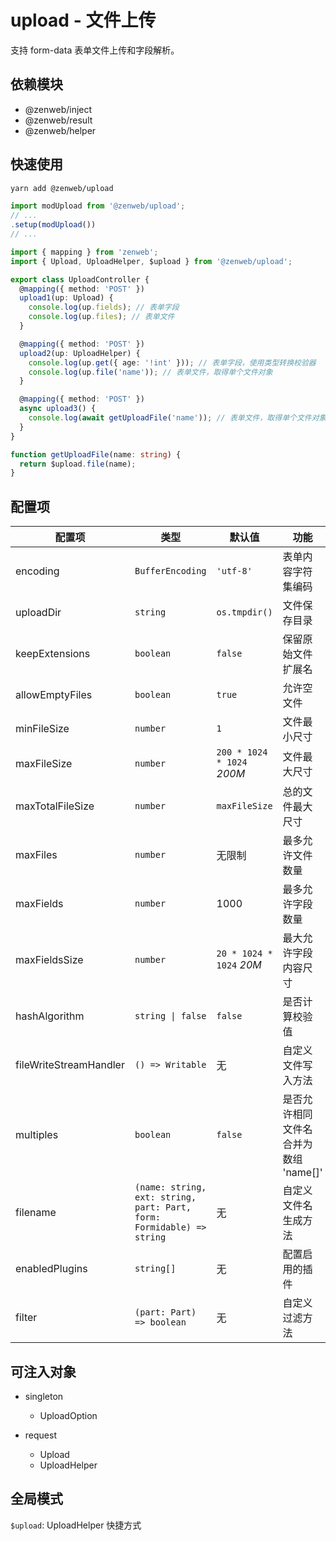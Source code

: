 # upload - 文件上传

支持 form-data 表单文件上传和字段解析。

## 依赖模块

- @zenweb/inject
- @zenweb/result
- @zenweb/helper

## 快速使用

```bash
yarn add @zenweb/upload
```

```ts title="src/index.ts"
import modUpload from '@zenweb/upload';
// ...
.setup(modUpload())
// ...
```

```ts title="src/controller/upload.ts"
import { mapping } from 'zenweb';
import { Upload, UploadHelper, $upload } from '@zenweb/upload';

export class UploadController {
  @mapping({ method: 'POST' })
  upload1(up: Upload) {
    console.log(up.fields); // 表单字段
    console.log(up.files); // 表单文件
  }

  @mapping({ method: 'POST' })
  upload2(up: UploadHelper) {
    console.log(up.get({ age: '!int' })); // 表单字段，使用类型转换校验器
    console.log(up.file('name')); // 表单文件，取得单个文件对象
  }

  @mapping({ method: 'POST' })
  async upload3() {
    console.log(await getUploadFile('name')); // 表单文件，取得单个文件对象
  }
}

function getUploadFile(name: string) {
  return $upload.file(name);
}
```

## 配置项

| 配置项 | 类型 | 默认值 | 功能 |
| ----- | --- | ----- | ---- |
| encoding | `BufferEncoding` | `'utf-8'` | 表单内容字符集编码
| uploadDir | `string` | `os.tmpdir()` | 文件保存目录
| keepExtensions | `boolean` | `false` | 保留原始文件扩展名
| allowEmptyFiles | `boolean` | `true` | 允许空文件
| minFileSize | `number` | `1` | 文件最小尺寸
| maxFileSize | `number` | `200 * 1024 * 1024` *200M* | 文件最大尺寸
| maxTotalFileSize | `number` | `maxFileSize` | 总的文件最大尺寸
| maxFiles | `number` | 无限制 | 最多允许文件数量
| maxFields | `number` | 1000 | 最多允许字段数量
| maxFieldsSize | `number` | `20 * 1024 * 1024` *20M* | 最大允许字段内容尺寸
| hashAlgorithm | `string \| false` | `false` | 是否计算校验值
| fileWriteStreamHandler | `() => Writable` | 无 | 自定义文件写入方法
| multiples | `boolean` | `false` | 是否允许相同文件名合并为数组 'name[]'
| filename | `(name: string, ext: string, part: Part, form: Formidable) => string` | 无 | 自定义文件名生成方法
| enabledPlugins | `string[]` | 无 | 配置启用的插件
| filter | `(part: Part) => boolean` | 无 | 自定义过滤方法

## 可注入对象

- singleton
  - UploadOption

- request
  - Upload
  - UploadHelper

## 全局模式

`$upload`: UploadHelper 快捷方式
